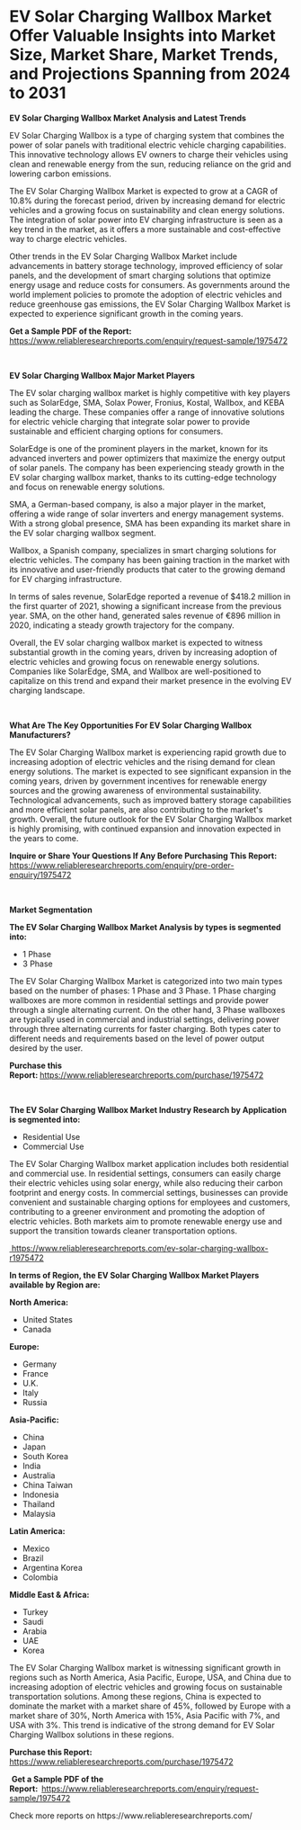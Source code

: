<p><h1>EV Solar Charging Wallbox Market Offer Valuable Insights into Market Size, Market Share, Market Trends, and Projections Spanning from 2024 to 2031</h1></p><p><strong>EV Solar Charging Wallbox Market Analysis and Latest Trends</strong></p>
<p><p>EV Solar Charging Wallbox is a type of charging system that combines the power of solar panels with traditional electric vehicle charging capabilities. This innovative technology allows EV owners to charge their vehicles using clean and renewable energy from the sun, reducing reliance on the grid and lowering carbon emissions.</p><p>The EV Solar Charging Wallbox Market is expected to grow at a CAGR of 10.8% during the forecast period, driven by increasing demand for electric vehicles and a growing focus on sustainability and clean energy solutions. The integration of solar power into EV charging infrastructure is seen as a key trend in the market, as it offers a more sustainable and cost-effective way to charge electric vehicles.</p><p>Other trends in the EV Solar Charging Wallbox Market include advancements in battery storage technology, improved efficiency of solar panels, and the development of smart charging solutions that optimize energy usage and reduce costs for consumers. As governments around the world implement policies to promote the adoption of electric vehicles and reduce greenhouse gas emissions, the EV Solar Charging Wallbox Market is expected to experience significant growth in the coming years.</p></p>
<p><strong>Get a Sample PDF of the Report:&nbsp;</strong> <a href="https://www.reliableresearchreports.com/enquiry/request-sample/1975472">https://www.reliableresearchreports.com/enquiry/request-sample/1975472</a></p>
<p>&nbsp;</p>
<p><strong>EV Solar Charging Wallbox Major Market Players</strong></p>
<p><p>The EV solar charging wallbox market is highly competitive with key players such as SolarEdge, SMA, Solax Power, Fronius, Kostal, Wallbox, and KEBA leading the charge. These companies offer a range of innovative solutions for electric vehicle charging that integrate solar power to provide sustainable and efficient charging options for consumers.</p><p>SolarEdge is one of the prominent players in the market, known for its advanced inverters and power optimizers that maximize the energy output of solar panels. The company has been experiencing steady growth in the EV solar charging wallbox market, thanks to its cutting-edge technology and focus on renewable energy solutions.</p><p>SMA, a German-based company, is also a major player in the market, offering a wide range of solar inverters and energy management systems. With a strong global presence, SMA has been expanding its market share in the EV solar charging wallbox segment.</p><p>Wallbox, a Spanish company, specializes in smart charging solutions for electric vehicles. The company has been gaining traction in the market with its innovative and user-friendly products that cater to the growing demand for EV charging infrastructure.</p><p>In terms of sales revenue, SolarEdge reported a revenue of $418.2 million in the first quarter of 2021, showing a significant increase from the previous year. SMA, on the other hand, generated sales revenue of €896 million in 2020, indicating a steady growth trajectory for the company.</p><p>Overall, the EV solar charging wallbox market is expected to witness substantial growth in the coming years, driven by increasing adoption of electric vehicles and growing focus on renewable energy solutions. Companies like SolarEdge, SMA, and Wallbox are well-positioned to capitalize on this trend and expand their market presence in the evolving EV charging landscape.</p></p>
<p>&nbsp;</p>
<p><strong>What Are The Key Opportunities For EV Solar Charging Wallbox Manufacturers?</strong></p>
<p><p>The EV Solar Charging Wallbox market is experiencing rapid growth due to increasing adoption of electric vehicles and the rising demand for clean energy solutions. The market is expected to see significant expansion in the coming years, driven by government incentives for renewable energy sources and the growing awareness of environmental sustainability. Technological advancements, such as improved battery storage capabilities and more efficient solar panels, are also contributing to the market's growth. Overall, the future outlook for the EV Solar Charging Wallbox market is highly promising, with continued expansion and innovation expected in the years to come.</p></p>
<p><strong>Inquire or Share Your Questions If Any Before Purchasing This Report:</strong> <a href="https://www.reliableresearchreports.com/enquiry/pre-order-enquiry/1975472">https://www.reliableresearchreports.com/enquiry/pre-order-enquiry/1975472</a></p>
<p>&nbsp;</p>
<p><strong>Market Segmentation</strong></p>
<p><strong>The EV Solar Charging Wallbox Market Analysis by types is segmented into:</strong></p>
<p><ul><li>1 Phase</li><li>3 Phase</li></ul></p>
<p><p>The EV Solar Charging Wallbox Market is categorized into two main types based on the number of phases: 1 Phase and 3 Phase. 1 Phase charging wallboxes are more common in residential settings and provide power through a single alternating current. On the other hand, 3 Phase wallboxes are typically used in commercial and industrial settings, delivering power through three alternating currents for faster charging. Both types cater to different needs and requirements based on the level of power output desired by the user.</p></p>
<p><strong>Purchase this Report:&nbsp;</strong><a href="https://www.reliableresearchreports.com/purchase/1975472">https://www.reliableresearchreports.com/purchase/1975472</a></p>
<p>&nbsp;</p>
<p><strong>The EV Solar Charging Wallbox Market Industry Research by Application is segmented into:</strong></p>
<p><ul><li>Residential Use</li><li>Commercial Use</li></ul></p>
<p><p>The EV Solar Charging Wallbox market application includes both residential and commercial use. In residential settings, consumers can easily charge their electric vehicles using solar energy, while also reducing their carbon footprint and energy costs. In commercial settings, businesses can provide convenient and sustainable charging options for employees and customers, contributing to a greener environment and promoting the adoption of electric vehicles. Both markets aim to promote renewable energy use and support the transition towards cleaner transportation options.</p></p>
<p><a href="https://www.reliableresearchreports.com/ev-solar-charging-wallbox-r1975472">&nbsp;https://www.reliableresearchreports.com/ev-solar-charging-wallbox-r1975472</a></p>
<p><strong>In terms of Region, the EV Solar Charging Wallbox Market Players available by Region are:</strong></p>
<p>
    <p> <strong> North America: </strong>
        <ul>
            <li>United States</li>
            <li>Canada</li>
        </ul>
        </p> 
    <p> <strong> Europe: </strong>
        <ul>
            <li>Germany</li>
            <li>France</li>
            <li>U.K.</li>
            <li>Italy</li>
            <li>Russia</li>
        </ul>
        </p> 
    <p> <strong> Asia-Pacific: </strong>
        <ul>
            <li>China</li>
            <li>Japan</li>
            <li>South Korea</li>
            <li>India</li>
            <li>Australia</li>
            <li>China Taiwan</li>
            <li>Indonesia</li>
            <li>Thailand</li>
            <li>Malaysia</li>
        </ul>
        </p> 
    <p> <strong> Latin America: </strong>
        <ul>
            <li>Mexico</li>
            <li>Brazil</li>
            <li>Argentina Korea</li>
            <li>Colombia</li>
        </ul>
        </p> 
    <p> <strong> Middle East & Africa: </strong>
        <ul>
            <li>Turkey</li>
            <li>Saudi</li>
            <li>Arabia</li>
            <li>UAE</li>
            <li>Korea</li>
        </ul>
    </p>
    </p>
<p><p>The EV Solar Charging Wallbox market is witnessing significant growth in regions such as North America, Asia Pacific, Europe, USA, and China due to increasing adoption of electric vehicles and growing focus on sustainable transportation solutions. Among these regions, China is expected to dominate the market with a market share of 45%, followed by Europe with a market share of 30%, North America with 15%, Asia Pacific with 7%, and USA with 3%. This trend is indicative of the strong demand for EV Solar Charging Wallbox solutions in these regions.</p></p>
<p><strong>Purchase this Report: </strong><a href="https://www.reliableresearchreports.com/purchase/1975472">https://www.reliableresearchreports.com/purchase/1975472</a></p>
<p>&nbsp;<strong>Get a Sample PDF of the Report:&nbsp;&nbsp;</strong><a href="https://www.reliableresearchreports.com/enquiry/request-sample/1975472">https://www.reliableresearchreports.com/enquiry/request-sample/1975472</a></p>
<p><strong></strong></p>
<p>Check more reports on https://www.reliableresearchreports.com/</p>